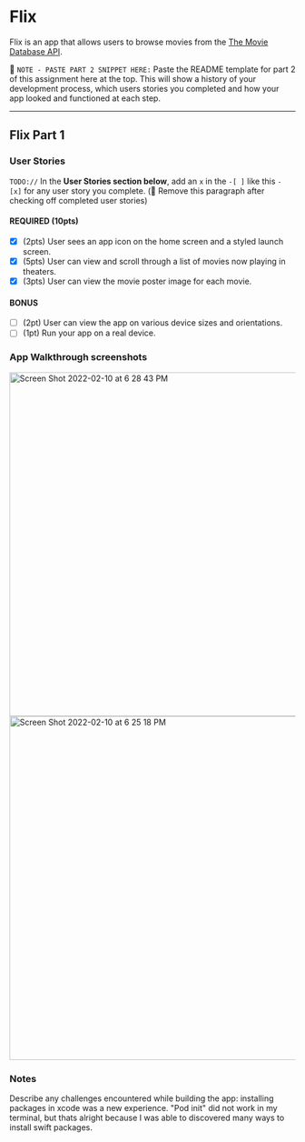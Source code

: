# Flix

Flix is an app that allows users to browse movies from the [The Movie Database API](http://docs.themoviedb.apiary.io/#).

📝 `NOTE - PASTE PART 2 SNIPPET HERE:` Paste the README template for part 2 of this assignment here at the top. This will show a history of your development process, which users stories you completed and how your app looked and functioned at each step.

---

## Flix Part 1

### User Stories
`TODO://` In the **User Stories section below**, add an `x` in the `-[ ]` like this `- [x]` for any user story you complete. (🚫 Remove this paragraph after checking off completed user stories)

#### REQUIRED (10pts)
- [x] (2pts) User sees an app icon on the home screen and a styled launch screen.
- [x] (5pts) User can view and scroll through a list of movies now playing in theaters.
- [x] (3pts) User can view the movie poster image for each movie.

#### BONUS
- [ ] (2pt) User can view the app on various device sizes and orientations.
- [ ] (1pt) Run your app on a real device.

### App Walkthrough screenshots


<img width="605" alt="Screen Shot 2022-02-10 at 6 28 43 PM" src="https://user-images.githubusercontent.com/37674133/153519705-d99faa4c-cfcd-419c-b053-3ffb11ebcf29.png">

<img width="605" alt="Screen Shot 2022-02-10 at 6 25 18 PM" src="https://user-images.githubusercontent.com/37674133/153519549-6b540f14-4d1a-4345-98e6-b9e60256efbb.png">


### Notes
Describe any challenges encountered while building the app: installing packages in xcode was a new experience. "Pod init" did not work in my terminal, 
but thats alright because I was able to discovered many ways to install swift packages.
